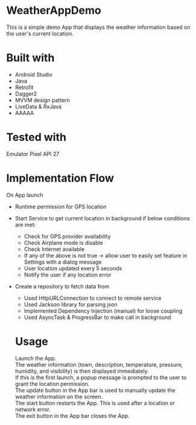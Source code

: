 # WeatherAppDemo
This is a simple demo App that displays the weather information based on the user's current location.

# Built with
- Android Studio
- Java
- Retrofit
- Dagger2
- MVVM design pattern
- LiveData & RxJava
- AAAAA

# Tested with
Emulator Pixel API 27

# Implementation Flow
On App launch
- Runtime permission for GPS location

- Start Service to get current location in background if below conditions are met:
  - Check for GPS provider availability
  - Check Airplane mode is disable
  - Check Internet available
  - If any of the above is not true -> allow user to easily set feature in Settings with a dialog message
  - User location updated every 5 seconds
  - Notify the user if any location error

- Create a repository to fetch data from
  - Used HttpURLConnection to connect to remote service
  - Used Jackson library for parsing json
  - Implemented Dependency Injection (manual) for loose coupling
  - Used AsyncTask & ProgressBar to make call in background 
  
  # Usage
  Launch the App.  
  The weather information (town, description, temperature, pressure, humidity, and visibility) is then displayed immediately.  
  If this is the first launch, a popup message is prompted to the user to grant the location permission.  
  The update button in the App bar is used to manually update the weather information on the screen.  
  The start button restarts the App. This is used after a location or network error.  
  The exit button in the App bar closes the App.  
 

